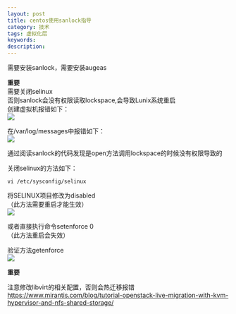 ```yaml
---
layout: post
title: centos使用sanlock指导
category: 技术
tags: 虚拟化层
keywords: 
description: 
---
```


需要安装sanlock，需要安装augeas



**重要**  
需要关闭selinux  
否则sanlock会没有权限读取lockspace,会导致Lunix系统重启  
创建虚拟机报错如下：  
![](http://i.imgur.com/epAqhvV.png)  

在/var/log/messages中报错如下：  
![](http://i.imgur.com/q62PVMc.png)

通过阅读sanlock的代码发现是open方法调用lockspace的时候没有权限导致的  


关闭selinux的方法如下：  

    vi /etc/sysconfig/selinux

将SELINUX项目修改为disabled  
（此方法需要重启才能生效）  
![](http://i.imgur.com/2NIxTba.png)

或者直接执行命令setenforce 0  
（此方法重启会失效）

验证方法getenforce  
![](http://i.imgur.com/nTlWAaF.png)


**重要**  

注意修改libvirt的相关配置，否则会热迁移报错  
https://www.mirantis.com/blog/tutorial-openstack-live-migration-with-kvm-hypervisor-and-nfs-shared-storage/